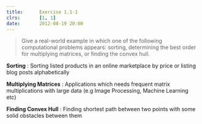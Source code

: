 ```yaml
---
title:      Exercise 1.1-1
clrs:       [1, 1]
date:       2012-08-19 20:00
---
```


>Give a real-world example in which one of the following computational problems appears: sorting, determining the best order for multiplying matrices, or finding the convex hull.

**Sorting** : Sorting listed products in an online marketplace by price or listing blog posts alphabetically

**Multiplying Matrices** : Applications which needs frequent matrix multiplications with large data (e.g Image Processing, Machine Learning etc)

**Finding Convex Hull** : Finding shortest path between two points with some solid obstacles between them